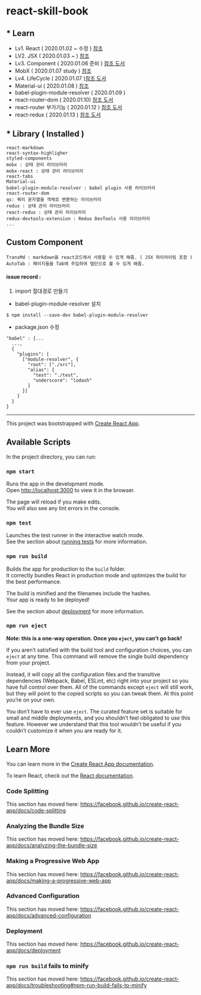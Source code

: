 # react-skill-book

## * Learn
- Lv1. React ( 2020.01.02 ~ 수정 ) [참조](https://velog.io/@stampid/React%EB%9E%80)
- LV2. JSX ( 2020.01.03 ~ ) [참조](https://velopert.com/3626)
- Lv3. Component ( 2020.01.06 준비 ) [참조 도서](https://github.com/gilbutITbook/080203)
- MobX ( 2020.01.07 study ) [참조](https://velog.io/@velopert/MobX-2-%EB%A6%AC%EC%95%A1%ED%8A%B8-%ED%94%84%EB%A1%9C%EC%A0%9D%ED%8A%B8%EC%97%90%EC%84%9C-MobX-%EC%82%AC%EC%9A%A9%ED%95%98%EA%B8%B0-oejltas52z)
- Lv4. LifeCycle ( 2020.01.07 )[참조 도서](https://github.com/gilbutITbook/080203)
- Material-ui ( 2020.01.08 ) [참조](https://material-ui.com/getting-started/)
- babel-plugin-module-resolver ( 2020.01.09 )
- react-router-dom ( 2020.01.10) [참조 도서](https://github.com/gilbutITbook/080203)
- react-router 부가기능 ( 2020.01.12 ) [참조 도서](https://github.com/gilbutITbook/080203)
- react-redux ( 2020.01.13 ) [참조 도서](https://github.com/gilbutITbook/080203)

## * Library ( Installed )
```
react-markdown
react-syntax-highligher
styled-components
mobx : 상태 관리 라이브러리
mobx-react : 상태 관리 라이브러리
react-tabs
Material-ui
babel-plugin-module-resolver : babel plugin 사용 라이브러리
react-router-dom
qs: 쿼리 문자열을 객체로 변환하는 라이브러리
redux : 상태 관리 라이브러리
react-redux : 상태 관리 라이브러리
redux-devtools-extension : Redux DevTools 사용 라이브러리
...
```

## Custom Component
```
TransMd : markdown을 react코드에서 사용할 수 있게 해줌. ( JSX 하이라이팅 포함 )
AutoTab : 페이지들을 Tab에 주입하여 탭단으로 볼 수 있게 해줌.
```






#### issue record :

1. import 절대경로 만들기
- babel-plugin-module-resolver 설치
```
$ npm install --save-dev babel-plugin-module-resolver
```

- package.json 수정
```
"babel" : {...
  ...,
  {
    "plugins": [
      ["module-resolver", {
        "root": ["./src"],
        "alias": {
          "test": "./test",
          "underscore": "lodash"
        }
      }]
    ]
  }
}
```

---

This project was bootstrapped with [Create React App](https://github.com/facebook/create-react-app).

## Available Scripts

In the project directory, you can run:

### `npm start`

Runs the app in the development mode.<br />
Open [http://localhost:3000](http://localhost:3000) to view it in the browser.

The page will reload if you make edits.<br />
You will also see any lint errors in the console.

### `npm test`

Launches the test runner in the interactive watch mode.<br />
See the section about [running tests](https://facebook.github.io/create-react-app/docs/running-tests) for more information.

### `npm run build`

Builds the app for production to the `build` folder.<br />
It correctly bundles React in production mode and optimizes the build for the best performance.

The build is minified and the filenames include the hashes.<br />
Your app is ready to be deployed!

See the section about [deployment](https://facebook.github.io/create-react-app/docs/deployment) for more information.

### `npm run eject`

**Note: this is a one-way operation. Once you `eject`, you can’t go back!**

If you aren’t satisfied with the build tool and configuration choices, you can `eject` at any time. This command will remove the single build dependency from your project.

Instead, it will copy all the configuration files and the transitive dependencies (Webpack, Babel, ESLint, etc) right into your project so you have full control over them. All of the commands except `eject` will still work, but they will point to the copied scripts so you can tweak them. At this point you’re on your own.

You don’t have to ever use `eject`. The curated feature set is suitable for small and middle deployments, and you shouldn’t feel obligated to use this feature. However we understand that this tool wouldn’t be useful if you couldn’t customize it when you are ready for it.

## Learn More

You can learn more in the [Create React App documentation](https://facebook.github.io/create-react-app/docs/getting-started).

To learn React, check out the [React documentation](https://reactjs.org/).

### Code Splitting

This section has moved here: https://facebook.github.io/create-react-app/docs/code-splitting

### Analyzing the Bundle Size

This section has moved here: https://facebook.github.io/create-react-app/docs/analyzing-the-bundle-size

### Making a Progressive Web App

This section has moved here: https://facebook.github.io/create-react-app/docs/making-a-progressive-web-app

### Advanced Configuration

This section has moved here: https://facebook.github.io/create-react-app/docs/advanced-configuration

### Deployment

This section has moved here: https://facebook.github.io/create-react-app/docs/deployment

### `npm run build` fails to minify

This section has moved here: https://facebook.github.io/create-react-app/docs/troubleshooting#npm-run-build-fails-to-minify
